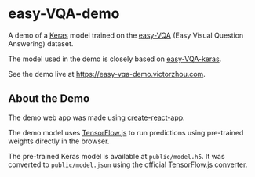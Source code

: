 # easy-VQA-demo

A demo of a [Keras](https://keras.io/) model trained on the [easy-VQA](https://github.com/vzhou842/easy-VQA) (Easy Visual Question Answering) dataset.

The model used in the demo is closely based on [easy-VQA-keras](https://github.com/vzhou842/easy-VQA-keras).

See the demo live at https://easy-vqa-demo.victorzhou.com.

## About the Demo

The demo web app was made using [create-react-app](https://github.com/facebook/create-react-app).

The demo model uses [TensorFlow.js](https://www.tensorflow.org/js) to run predictions using pre-trained weights directly in the browser.

The pre-trained Keras model is available at `public/model.h5`. It was converted to `public/model.json` using the official [TensorFlow.js converter](https://www.tensorflow.org/js/guide/conversion).
